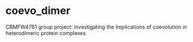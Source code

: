 # coevo_dimer
CBMFW4761 group project: investigating the Implications of coevolution in heterodimeric protein complexes

